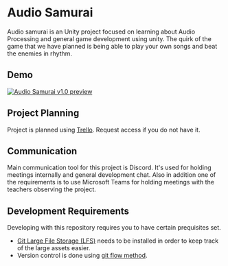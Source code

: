 # Audio Samurai

Audio samurai is an Unity project focused on learning about Audio Processing and general game development using unity.
The quirk of the game that we have planned is being able to play your own songs and beat the enemies in rhythm.

## Demo
[![Audio Samurai v1.0 preview]({https://i.imgur.com/lUcddJg.jpg})]({https://www.youtube.com/watch?v=08vRy13HSOk})

## Project Planning
Project is planned using [Trello](https://trello.com/b/59yEvth0/audio-samurai). Request access if you do not have it. 

## Communication
Main communication tool for this project is Discord. It's used for holding meetings internally and general development chat. Also in addition one of the requirements is to use Microsoft Teams for holding meetings with the teachers observing the project.

## Development Requirements
Developing with this repository requires you to have certain prequisites set.
* [Git Large File Storage (LFS)](https://git-lfs.github.com/) needs to be installed in order to keep track of the large assets easier.
* Version control is done using [git flow method](https://www.atlassian.com/git/tutorials/comparing-workflows/gitflow-workflow). 
